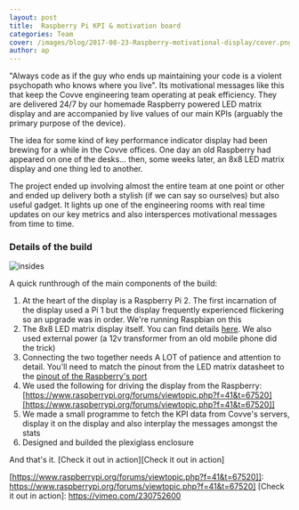 ```yaml
---
layout: post
title:  Raspberry Pi KPI & motivation board
categories: Team
cover: /images/blog/2017-08-23-Raspberry-motivational-display/cover.png
author: ap	
---
```

"Always code as if the guy who ends up maintaining your code is a violent psychopath who knows where you live". Its motivational messages like this that keep the Covve engineering team operating at peak efficiency. They are delivered 24/7 by our homemade Raspberry powered LED matrix display and are accompanied by live values of our main KPIs (arguably the primary purpose of the device).
<!--more-->

The idea for some kind of key performance indicator display had been brewing for a while in the Covve offices. One day an old Raspberry had appeared on one of the desks... then, some weeks later, an 8x8 LED matrix display and one thing led to another.

The project ended up involving almost the entire team at one point or other and ended up delivery both a stylish (if we can say so ourselves) but also useful gadget. It lights up one of the engineering rooms with real time updates on our key metrics and also intersperces motivational messages from time to time.

### Details of the build

![insides](/images/blog/2017-08-23-Raspberry-motivational-display/pi.png)

A quick runthrough of the main components of the build:
1) At the heart of the display is a Raspberry Pi 2. The first incarnation of the display used a Pi 1 but the display frequently experienced flickering so an upgrade was in order. We're running Raspbian on this
2) The 8x8 LED matrix display itself. You can find details [here][here]. We also used external power (a 12v transformer from an old mobile phone did the trick)
3) Connecting the two together needs A LOT of patience and attention to detail. You'll need to match the pinout from the LED matrix datasheet to the [pinout of the Raspberry's port][pinout of the Raspberry's port]
4) We used the following for driving the display from the Raspberry: [https://www.raspberrypi.org/forums/viewtopic.php?f=41&t=67520][https://www.raspberrypi.org/forums/viewtopic.php?f=41&t=67520]]
5) We made a small programme to fetch the KPI data from Covve's servers, display it on the display and also interplay the messages amongst the stats
6) Designed and builded the plexiglass enclosure

And that's it. [Check it out in action][Check it out in action]

[here]: https://www.embeddedadventures.com/datasheets/LDP-8008.pdf
[pinout of the Raspberry's port]: https://pinout.xyz/pinout/pin4_5v_power
[https://www.raspberrypi.org/forums/viewtopic.php?f=41&t=67520]]: https://www.raspberrypi.org/forums/viewtopic.php?f=41&t=67520]
[Check it out in action]: https://vimeo.com/230752600